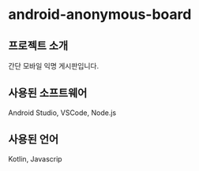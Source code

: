 # android-anonymous-board

## 프로젝트 소개   
간단 모바일 익명 게시판입니다.

## 사용된 소프트웨어
Android Studio, VSCode, Node.js   

## 사용된 언어
Kotlin, Javascrip
